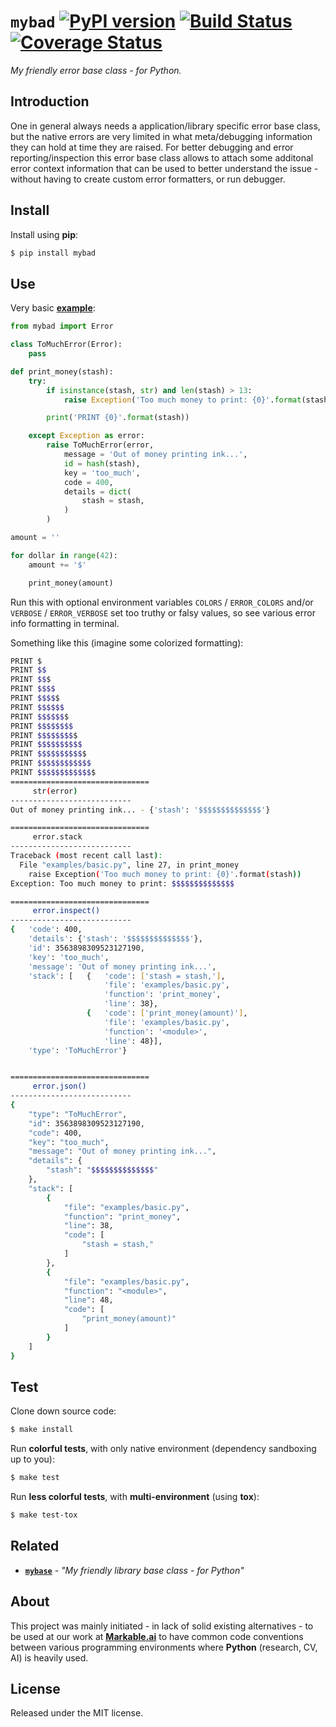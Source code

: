 
# `mybad` [![PyPI version](https://badge.fury.io/py/mybad.svg)](https://badge.fury.io/py/mybad) [![Build Status](https://travis-ci.com/grimen/python-mybad.svg?branch=master)](https://travis-ci.com/grimen/python-mybad) [![Coverage Status](https://codecov.io/gh/grimen/python-mybad/branch/master/graph/badge.svg)](https://codecov.io/gh/grimen/python-mybad)

*My friendly error base class - for Python.*

## Introduction

One in general always needs a application/library specific error base class, but the native errors are very limited in what meta/debugging information they can hold at time they are raised. For better debugging and error reporting/inspection this error base class allows to attach some additonal error context information that can be used to better understand the issue - without having to create custom error formatters, or run debugger.


## Install

Install using **pip**:

```sh
$ pip install mybad
```


## Use

Very basic **[example](https://github.com/grimen/python-mybad/tree/master/examples/basic.py)**:

```python
from mybad import Error

class ToMuchError(Error):
    pass

def print_money(stash):
    try:
        if isinstance(stash, str) and len(stash) > 13:
            raise Exception('Too much money to print: {0}'.format(stash))

        print('PRINT {0}'.format(stash))

    except Exception as error:
        raise ToMuchError(error,
            message = 'Out of money printing ink...',
            id = hash(stash),
            key = 'too_much',
            code = 400,
            details = dict(
                stash = stash,
            )
        )

amount = ''

for dollar in range(42):
    amount += '$'

    print_money(amount)

```

Run this with optional environment variables `COLORS` / `ERROR_COLORS` and/or `VERBOSE` / `ERROR_VERBOSE` set too truthy or falsy values, so see various error info formatting in terminal.

Something like this (imagine some colorized formatting):

```bash
PRINT $
PRINT $$
PRINT $$$
PRINT $$$$
PRINT $$$$$
PRINT $$$$$$
PRINT $$$$$$$
PRINT $$$$$$$$
PRINT $$$$$$$$$
PRINT $$$$$$$$$$
PRINT $$$$$$$$$$$
PRINT $$$$$$$$$$$$
PRINT $$$$$$$$$$$$$
===============================
     str(error)
---------------------------
Out of money printing ink... - {'stash': '$$$$$$$$$$$$$$'}

===============================
     error.stack
---------------------------
Traceback (most recent call last):
  File "examples/basic.py", line 27, in print_money
    raise Exception('Too much money to print: {0}'.format(stash))
Exception: Too much money to print: $$$$$$$$$$$$$$

===============================
     error.inspect()
---------------------------
{   'code': 400,
    'details': {'stash': '$$$$$$$$$$$$$$'},
    'id': 3563898309523127190,
    'key': 'too_much',
    'message': 'Out of money printing ink...',
    'stack': [   {   'code': ['stash = stash,'],
                     'file': 'examples/basic.py',
                     'function': 'print_money',
                     'line': 38},
                 {   'code': ['print_money(amount)'],
                     'file': 'examples/basic.py',
                     'function': '<module>',
                     'line': 48}],
    'type': 'ToMuchError'}


===============================
     error.json()
---------------------------
{
    "type": "ToMuchError",
    "id": 3563898309523127190,
    "code": 400,
    "key": "too_much",
    "message": "Out of money printing ink...",
    "details": {
        "stash": "$$$$$$$$$$$$$$"
    },
    "stack": [
        {
            "file": "examples/basic.py",
            "function": "print_money",
            "line": 38,
            "code": [
                "stash = stash,"
            ]
        },
        {
            "file": "examples/basic.py",
            "function": "<module>",
            "line": 48,
            "code": [
                "print_money(amount)"
            ]
        }
    ]
}

```


## Test

Clone down source code:

```sh
$ make install
```

Run **colorful tests**, with only native environment (dependency sandboxing up to you):

```sh
$ make test
```

Run **less colorful tests**, with **multi-environment** (using **tox**):

```sh
$ make test-tox
```


## Related

- [**`mybase`**](https://github.com/grimen/python-mybase) - *"My friendly library base class - for Python"*


## About

This project was mainly initiated - in lack of solid existing alternatives - to be used at our work at **[Markable.ai](https://markable.ai)** to have common code conventions between various programming environments where **Python** (research, CV, AI) is heavily used.


## License

Released under the MIT license.
